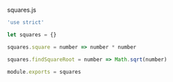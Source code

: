 squares.js
```javascript
'use strict'

let squares = {}

squares.square = number => number * number

squares.findSquareRoot = number => Math.sqrt(number) 

module.exports = squares
```